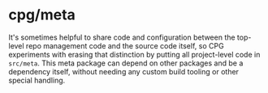 # cpg/meta

It's sometimes helpful to share code and configuration between
the top-level repo management code and the source code itself,
so CPG experiments with erasing that distinction
by putting all project-level code in `src/meta`.
This meta package can depend on other packages and be a dependency itself,
without needing any custom build tooling or other special handling.
